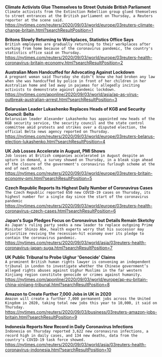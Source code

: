 **Climate Activists Glue Themselves to Street Outside British Parliament**\
`Climate activists from the Extinction Rebellion group glued themselves to street entrances at the British parliament on Thursday, a Reuters reporter at the scene said.`\
https://nytimes.com/reuters/2020/09/03/world/europe/03reuters-climate-change-britain.html?searchResultPosition=1

**Britons Slowly Returning to Workplaces, Statistics Office Says**\
`British employees are gradually returning to their workplaces after working from home because of the coronavirus pandemic, the country's statistics office said on Thursday.`\
https://nytimes.com/reuters/2020/09/03/world/europe/03reuters-health-coronavirus-britain-economy.html?searchResultPosition=2

**Australian Mom Handcuffed for Advocating Against Lockdown**\
`A pregnant woman said Thursday she didn’t know she had broken any law when she was handcuffed by police in front of her children in her Australian home and led away in pajamas for allegedly inciting activists to demonstrate against pandemic lockdown.`\
https://nytimes.com/aponline/2020/09/03/world/asia/ap-as-virus-outbreak-australian-arrest.html?searchResultPosition=3

**Belarusian Leader Lukashenko Replaces Heads of KGB and Security Council: Belta**\
`Belarusian leader Alexander Lukashenko has appointed new heads of the KGB security service, the security council and the state control committee amid protests and strikes over a disputed election, the official Belta news agency reported on Thursday. `\
https://nytimes.com/reuters/2020/09/03/world/europe/03reuters-belarus-election-lukashenko.html?searchResultPosition=4

**UK Job Losses Accelerate in August, PMI Shows**\
`Job losses at British companies accelerated in August despite an upturn in demand, a survey showed on Thursday, in a bleak sign ahead of the closure of the government's coronavirus furlough scheme at the end of next month.`\
https://nytimes.com/reuters/2020/09/03/world/europe/03reuters-britain-economy-pmi.html?searchResultPosition=5

**Czech Republic Reports Its Highest Daily Number of Coronavirus Cases**\
`The Czech Republic reported 650 new COVID-19 cases on Thursday, its highest number for a single day since the start of the coronavirus pandemic`\
https://nytimes.com/reuters/2020/09/03/world/europe/03reuters-health-coronavirus-czech-cases.html?searchResultPosition=6

**Japan's Suga Pledges Focus on Coronavirus but Details Remain Sketchy**\
`As Japan's ruling party seeks a new leader to replace outgoing Prime Minister Shinzo Abe, health experts worry that his successor may prioritize reviving the recession-hit economy over its pledge to contain the coronavirus pandemic.`\
https://nytimes.com/reuters/2020/09/03/world/asia/03reuters-health-coronavirus-japan-suga.html?searchResultPosition=7

**UK Public Tribunal to Probe Uighur 'Genocide' Claims**\
`A prominent British human rights lawyer is convening an independent tribunal in London to investigate whether the Chinese government’s alleged rights abuses against Uighur Muslims in the far western Xinjiang region constitute genocide or crimes against humanity.`\
https://nytimes.com/aponline/2020/09/03/world/europe/ap-eu-britain-china-xinjiang-tribunal.html?searchResultPosition=8

**Amazon to Create Further 7,000 Jobs in UK in 2020**\
`Amazon will create a further 7,000 permanent jobs across the United Kingdom in 2020, taking total new jobs this year to 10,000, it said on Thursday.`\
https://nytimes.com/reuters/2020/09/03/business/03reuters-amazon-jobs-britain.html?searchResultPosition=9

**Indonesia Reports New Record in Daily Coronavirus Infections**\
`Indonesia on Thursday reported 3,622 new coronavirus infections, a record high in daily cases, and 134 new deaths, data from the country's COVID-19 task force showed.`\
https://nytimes.com/reuters/2020/09/03/world/asia/03reuters-health-coronavirus-indonesia.html?searchResultPosition=10

